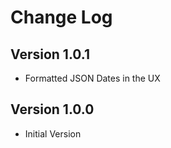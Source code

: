 # Change Log

## Version 1.0.1

* Formatted JSON Dates in the UX

## Version 1.0.0
* Initial Version